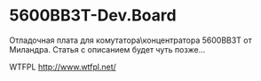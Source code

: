 # 5600BB3T-Dev.Board

Отладочная плата для комутатора\концентратора 5600BB3T от Миландра.
Статья с описанием будет чуть позже...

WTFPL
http://www.wtfpl.net/
